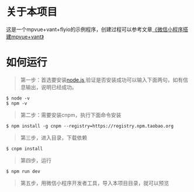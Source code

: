 # 关于本项目
这是一个mpvue+vant+flyio的示例程序，创建过程可以参考文章[《微信小程序搭建mpvue+vant》](https://juejin.im/post/5ca32bf36fb9a05e711b24b5)
# 如何运行
> 第一步：首选要安装[node.js](https://nodejs.org/zh-cn/),验证是否安装成功可以输入下面两句，如有信息输出，说明已经成功。
``` jshelllanguage
$ node -v
$ npm -v
```
> 第二步：需要安装cnpm，执行下面命令安装
``` jshelllanguage
$ npm install -g cnpm --registry=https://registry.npm.taobao.org
```
> 第三步，进入目录，下载依赖
``` jshelllanguage
$ cnpm install
```
> 第四步，运行
``` jshelllanguage
$ npm run dev
```
> 第五步，用微信小程序开发者工具，导入本项目目录，就可以预览
